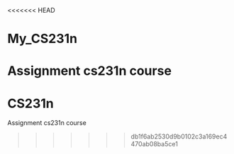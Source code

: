 <<<<<<< HEAD
# My_CS231n
 Assignment cs231n course
=======
# CS231n
Assignment cs231n course
>>>>>>> db1f6ab2530d9b0102c3a169ec4470ab08ba5ce1

